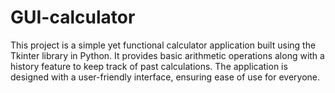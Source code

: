 # GUI-calculator
This project is a simple yet functional calculator application built using the Tkinter library in Python. It provides basic arithmetic operations along with a history feature to keep track of past calculations. The application is designed with a user-friendly interface, ensuring ease of use for everyone.
